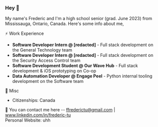 ### Hey 👋

My name's Frederic and I'm a high school senior (grad. June 2023) from Mississauga, Ontario, Canada. Here's some info about me,

⚡ Work Experience <br />
-   **Software Developer Intern @ [redacted]** - Full stack development on the General Technology team
-   **Software Developer Intern @ [redacted]** - Full stack development on the Security Access Control team
-   **Software Development Student @ Our Wave Hub** - Full stack development & iOS prototyping on Co-op
-   **Data Automation Developer  @ Engage Peel** - Python internal tooling development on the Software team

🌱 Misc <br />
- Citizenships: Canada

💬 You can contact me here -- ffrederictu@gmail.com | www.linkedin.com/in/frederic-tu
<br />
Personal Website: uhh




<!--
Here are some ideas to get you started:

- 🔭 I’m currently working on ...
- 🌱 I’m currently learning ...
- 👯 I’m looking to collaborate on ...
- 🤔 I’m looking for help with ...
- 💬 Ask me about ...
- 📫 How to reach me: ...
- 😄 Pronouns: ...
- ⚡ Fun fact: ...
-->

